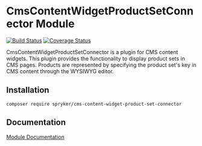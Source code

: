 # CmsContentWidgetProductSetConnector Module
[![Build Status](https://travis-ci.org/spryker/CmsContentWidgetProductSetConnector.svg)](https://travis-ci.org/spryker/CmsContentWidgetProductSetConnector)
[![Coverage Status](https://coveralls.io/repos/github/spryker/CmsContentWidgetProductSetConnector/badge.svg)](https://coveralls.io/github/spryker/CmsContentWidgetProductSetConnector)

CmsContentWidgetProductSetConnector is a plugin for CMS content widgets. This plugin provides the functionality to display product sets in CMS pages. Products are represented by specifying the product set's key in CMS content through the WYSIWYG editor.

## Installation

```
composer require spryker/cms-content-widget-product-set-connector
```

## Documentation

[Module Documentation](http://academy.spryker.com/developing_with_spryker/module_guide/content_management/cms/cms_widget.html)
